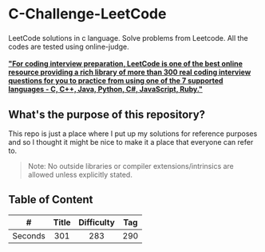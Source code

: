 # C-Challenge-LeetCode
###
LeetCode solutions in c language. Solve problems from Leetcode. All the codes are tested using online-judge. <br/><br/>
[**"For coding interview preparation, LeetCode is one of the best online resource providing a rich library of more than 300 real coding interview questions for you to practice from using one of the 7 supported languages - C, C++, Java, Python, C#, JavaScript, Ruby."**](https://www.quora.com/How-effective-is-Leetcode-for-preparing-for-technical-interviews-Differentiate-between-the-free-to-access-resources-and-the-only-for-subscriber-resources) 
<br/>

What's the purpose of this repository?
---
This repo is just a place where I put up my solutions for reference purposes and so I thought it might be nice to make it a place that everyone can refer to.
> Note: No outside libraries or compiler extensions/intrinsics are allowed unless explicitly stated.

Table of Content
---

| # | Title | Difficulty | Tag |
| :---: | :---: | :---: | :---: |
| Seconds | 301 | 283 | 290 | 
